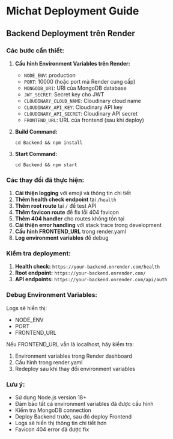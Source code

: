 # Michat Deployment Guide

## Backend Deployment trên Render

### Các bước cần thiết:

1. **Cấu hình Environment Variables trên Render:**
   - `NODE_ENV`: production
   - `PORT`: 10000 (hoặc port mà Render cung cấp)
   - `MONGODB_URI`: URI của MongoDB database
   - `JWT_SECRET`: Secret key cho JWT
   - `CLOUDINARY_CLOUD_NAME`: Cloudinary cloud name
   - `CLOUDINARY_API_KEY`: Cloudinary API key
   - `CLOUDINARY_API_SECRET`: Cloudinary API secret
   - `FRONTEND_URL`: URL của frontend (sau khi deploy)

2. **Build Command:**
   ```
   cd Backend && npm install
   ```

3. **Start Command:**
   ```
   cd Backend && npm start
   ```

### Các thay đổi đã thực hiện:

1. **Cải thiện logging** với emoji và thông tin chi tiết
2. **Thêm health check endpoint** tại `/health`
3. **Thêm root route** tại `/` để test API
4. **Thêm favicon route** để fix lỗi 404 favicon
5. **Thêm 404 handler** cho routes không tồn tại
6. **Cải thiện error handling** với stack trace trong development
7. **Cấu hình FRONTEND_URL** trong render.yaml
8. **Log environment variables** để debug

### Kiểm tra deployment:

1. **Health check:** `https://your-backend.onrender.com/health`
2. **Root endpoint:** `https://your-backend.onrender.com/`
3. **API endpoints:** `https://your-backend.onrender.com/api/auth`

### Debug Environment Variables:

Logs sẽ hiển thị:
- NODE_ENV
- PORT  
- FRONTEND_URL

Nếu FRONTEND_URL vẫn là localhost, hãy kiểm tra:
1. Environment variables trong Render dashboard
2. Cấu hình trong render.yaml
3. Redeploy sau khi thay đổi environment variables

### Lưu ý:
- Sử dụng Node.js version 18+ 
- Đảm bảo tất cả environment variables đã được cấu hình
- Kiểm tra MongoDB connection
- Deploy Backend trước, sau đó deploy Frontend
- Logs sẽ hiển thị thông tin chi tiết hơn
- Favicon 404 error đã được fix 